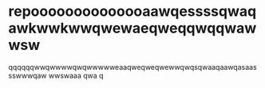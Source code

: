 # repoooooooooooooaawqessssqwaqawkwwkwwqwewaeqweqqwqqwawwsw
qqqqqqwwqwwwwqwqwwwwweaaqweqweqwewwqwqsqwaaqaawqasaassswwwqaw
wwswaaa
qwa
q
